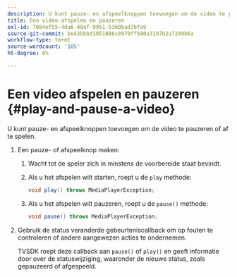 ```yaml
---
description: U kunt pauze- en afspeelknoppen toevoegen om de video te pauzeren of af te spelen.
title: Een video afspelen en pauzeren
exl-id: 7084ef55-4da6-48af-9951-5360bad7bfa9
source-git-commit: be43bbbd1051886c8979ff590a3197b2a7249b6a
workflow-type: tm+mt
source-wordcount: '105'
ht-degree: 0%

---
```


# Een video afspelen en pauzeren {#play-and-pause-a-video}

U kunt pauze- en afspeelknoppen toevoegen om de video te pauzeren of af te spelen.

1. Een pauze- of afspeelknop maken:
   1. Wacht tot de speler zich in minstens de voorbereide staat bevindt.
   1. Als u het afspelen wilt starten, roept u de `play` methode:

      ```java
      void play() throws MediaPlayerException;
      ```

   1. Als u het afspelen wilt pauzeren, roept u de `pause()` methode:

      ```java
      void pause() throws MediaPlayerException;
      ```

1. Gebruik de status veranderde gebeurteniscallback om op fouten te controleren of andere aangewezen acties te ondernemen.

   TVSDK roept deze callback aan `pause()` of `play()` en geeft informatie door over de statuswijziging, waaronder de nieuwe status, zoals gepauzeerd of afgespeeld.
